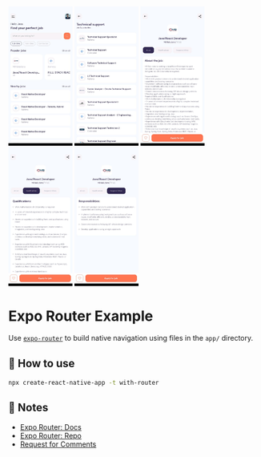 <img src="https://github.com/drawsiege/jobSearchApp/blob/main/ss/ss1.png" width="128"/>  <img src="https://github.com/drawsiege/jobSearchApp/blob/main/ss/ss2.png" width="128"/>  <img src="https://github.com/drawsiege/jobSearchApp/blob/main/ss/ss3.png" width="128"/>  <img src="https://github.com/drawsiege/jobSearchApp/blob/main/ss/ss4.png" width="128"/>  <img src="https://github.com/drawsiege/jobSearchApp/blob/main/ss/ss5.png" width="128"/>

# Expo Router Example

Use [`expo-router`](https://expo.github.io/router) to build native navigation using files in the `app/` directory.

## 🚀 How to use

```sh
npx create-react-native-app -t with-router
```

## 📝 Notes

- [Expo Router: Docs](https://expo.github.io/router)
- [Expo Router: Repo](https://github.com/expo/router)
- [Request for Comments](https://github.com/expo/router/discussions/1)
